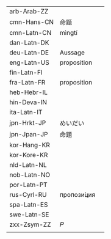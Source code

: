 | | | |
|-|-|-|
| arb-Arab-ZZ |  |  |
| cmn-Hans-CN | 命题 |  |
| cmn-Latn-CN | mìngtí |  |
| dan-Latn-DK |  |  |
| deu-Latn-DE | Aussage |  |
| eng-Latn-US | proposition |  |
| fin-Latn-FI |  |  |
| fra-Latn-FR | proposition |  |
| heb-Hebr-IL |  |  |
| hin-Deva-IN |  |  |
| ita-Latn-IT |  |  |
| jpn-Hrkt-JP | めいだい |  |
| jpn-Jpan-JP | 命題 |  |
| kor-Hang-KR |  |  |
| kor-Kore-KR |  |  |
| nld-Latn-NL |  |  |
| nob-Latn-NO |  |  |
| por-Latn-PT |  |  |
| rus-Cyrl-RU | пропози́ция |  |
| spa-Latn-ES |  |  |
| swe-Latn-SE |  |  |
| zxx-Zsym-ZZ | 𝑃 |  |
|  |  |  |